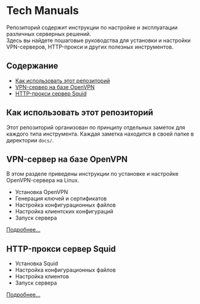 # Tech Manuals

Репозиторий содержит инструкции по настройке и эксплуатации различных серверных решений.<br>
Здесь вы найдете пошаговые руководства для установки и настройки VPN-серверов, HTTP-прокси и других полезных инструментов.

## Содержание

- [Как использовать этот репозиторий](#как-использовать-этот-репозиторий)
- [VPN-сервер на базе OpenVPN](#vpn-сервер-на-базе-openvpn)
- [HTTP-прокси сервер Squid](#http-прокси-сервер-squid)

## Как использовать этот репозиторий

Этот репозиторий организован по принципу отдельных заметок для каждого типа инструмента. 
Каждая заметка находится в своей папке в директории `docs/`.

## VPN-сервер на базе OpenVPN

В этом разделе приведены инструкции по установке и настройке OpenVPN-сервера на Linux.

- Установка OpenVPN
- Генерация ключей и сертификатов
- Настройка конфигурационных файлов
- Настройка клиентских конфигураций
- Запуск сервера

[Подробнее...](docs/openvpn-setup.md)

## HTTP-прокси сервер Squid

- Установка Squid
- Настройка конфигурационных файлов
- Настройка клиентов
- Запуск сервера

[Подробнее...](docs/squid-setup.md)
